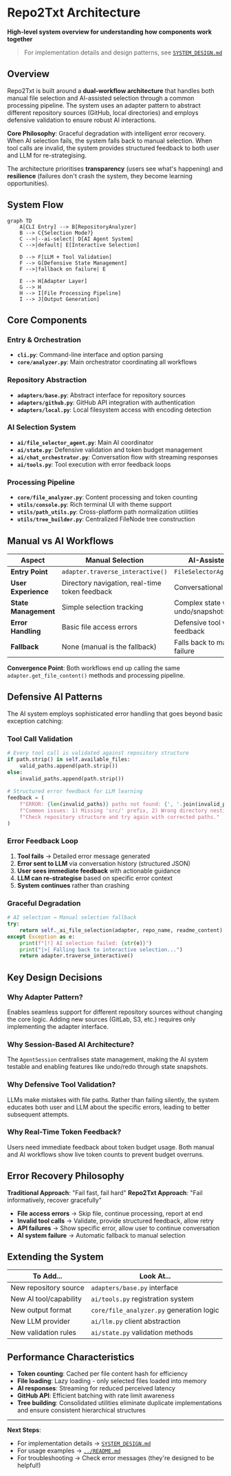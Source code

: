 # Repo2Txt Architecture

**High-level system overview for understanding how components work together**

> For implementation details and design patterns, see [`SYSTEM_DESIGN.md`](SYSTEM_DESIGN.md)

## Overview

Repo2Txt is built around a **dual-workflow architecture** that handles both manual file selection and AI-assisted selection through a common processing pipeline. The system uses an adapter pattern to abstract different repository sources (GitHub, local directories) and employs defensive validation to ensure robust AI interactions.

**Core Philosophy**: Graceful degradation with intelligent error recovery. When AI selection fails, the system falls back to manual selection. When tool calls are invalid, the system provides structured feedback to both user and LLM for re-strategising.

The architecture prioritises **transparency** (users see what's happening) and **resilience** (failures don't crash the system, they become learning opportunities).

## System Flow

```mermaid
graph TD
    A[CLI Entry] --> B[RepositoryAnalyzer]
    B --> C{Selection Mode?}
    C -->|--ai-select| D[AI Agent System]
    C -->|default| E[Interactive Selection]
    
    D --> F[LLM + Tool Validation]
    F --> G[Defensive State Management]
    F -->|fallback on failure| E
    
    E --> H[Adapter Layer]
    G --> H
    H --> I[File Processing Pipeline]
    I --> J[Output Generation]
```

## Core Components

### **Entry & Orchestration**
- **`cli.py`**: Command-line interface and option parsing
- **`core/analyzer.py`**: Main orchestrator coordinating all workflows

### **Repository Abstraction**  
- **`adapters/base.py`**: Abstract interface for repository sources
- **`adapters/github.py`**: GitHub API integration with authentication
- **`adapters/local.py`**: Local filesystem access with encoding detection

### **AI Selection System**
- **`ai/file_selector_agent.py`**: Main AI coordinator
- **`ai/state.py`**: Defensive validation and token budget management
- **`ai/chat_orchestrator.py`**: Conversation flow with streaming responses
- **`ai/tools.py`**: Tool execution with error feedback loops

### **Processing Pipeline**
- **`core/file_analyzer.py`**: Content processing and token counting
- **`utils/console.py`**: Rich terminal UI with theme support
- **`utils/path_utils.py`**: Cross-platform path normalization utilities
- **`utils/tree_builder.py`**: Centralized FileNode tree construction

## Manual vs AI Workflows

| Aspect | Manual Selection | AI-Assisted Selection |
|--------|------------------|---------------------|
| **Entry Point** | `adapter.traverse_interactive()` | `FileSelectorAgent.chat_loop()` |
| **User Experience** | Directory navigation, real-time token feedback | Conversational file selection |
| **State Management** | Simple selection tracking | Complex state with undo/snapshots |
| **Error Handling** | Basic file access errors | Defensive tool validation + LLM feedback |
| **Fallback** | None (manual is the fallback) | Falls back to manual on AI failure |

**Convergence Point**: Both workflows end up calling the same `adapter.get_file_content()` methods and processing pipeline.

## Defensive AI Patterns

The AI system employs sophisticated error handling that goes beyond basic exception catching:

### **Tool Call Validation**
```python
# Every tool call is validated against repository structure
if path.strip() in self.available_files:
    valid_paths.append(path.strip())
else:
    invalid_paths.append(path.strip())
    
# Structured error feedback for LLM learning
feedback = (
    f"ERROR: {len(invalid_paths)} paths not found: {', '.join(invalid_paths)}. "
    f"Common issues: 1) Missing 'src/' prefix, 2) Wrong directory nesting. "
    f"Check repository structure and try again with corrected paths."
)
```

### **Error Feedback Loop**
1. **Tool fails** → Detailed error message generated
2. **Error sent to LLM** via conversation history (structured JSON)
3. **User sees immediate feedback** with actionable guidance
4. **LLM can re-strategise** based on specific error context
5. **System continues** rather than crashing

### **Graceful Degradation**
```python
# AI selection → Manual selection fallback
try:
    return self._ai_file_selection(adapter, repo_name, readme_content)
except Exception as e:
    print(f"[!] AI selection failed: {str(e)}")
    print("|>| Falling back to interactive selection...")
    return adapter.traverse_interactive()
```

## Key Design Decisions

### **Why Adapter Pattern?**
Enables seamless support for different repository sources without changing the core logic. Adding new sources (GitLab, S3, etc.) requires only implementing the adapter interface.

### **Why Session-Based AI Architecture?**
The `AgentSession` centralises state management, making the AI system testable and enabling features like undo/redo through state snapshots.

### **Why Defensive Tool Validation?**
LLMs make mistakes with file paths. Rather than failing silently, the system educates both user and LLM about the specific errors, leading to better subsequent attempts.

### **Why Real-Time Token Feedback?**
Users need immediate feedback about token budget usage. Both manual and AI workflows show live token counts to prevent budget overruns.

## Error Recovery Philosophy

**Traditional Approach**: "Fail fast, fail hard"
**Repo2Txt Approach**: "Fail informatively, recover gracefully"

- **File access errors** → Skip file, continue processing, report at end
- **Invalid tool calls** → Validate, provide structured feedback, allow retry
- **API failures** → Show specific error, allow user to continue conversation
- **AI system failure** → Automatic fallback to manual selection

## Extending the System

| To Add... | Look At... |
|-----------|------------|
| New repository source | `adapters/base.py` interface |
| New AI tool/capability | `ai/tools.py` registration system |
| New output format | `core/file_analyzer.py` generation logic |
| New LLM provider | `ai/llm.py` client abstraction |
| New validation rules | `ai/state.py` validation methods |

## Performance Characteristics

- **Token counting**: Cached per file content hash for efficiency
- **File loading**: Lazy loading - only selected files loaded into memory
- **AI responses**: Streaming for reduced perceived latency
- **GitHub API**: Efficient batching with rate limit awareness
- **Tree building**: Consolidated utilities eliminate duplicate implementations and ensure consistent hierarchical structures

---

**Next Steps**: 
- For implementation details → [`SYSTEM_DESIGN.md`](SYSTEM_DESIGN.md)
- For usage examples → [`../README.md`](../README.md)
- For troubleshooting → Check error messages (they're designed to be helpful!)
